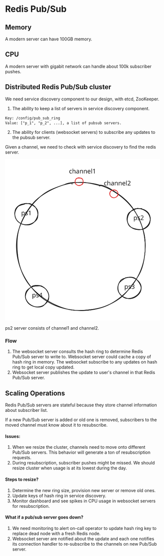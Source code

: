 # Redis Pub/Sub

## Memory

A modern server can have 100GB memory.

## CPU

A modern server with gigabit network can handle about 100k subscriber pushes.

## Distributed Redis Pub/Sub cluster

We need service discovery component to our design, with etcd, ZooKeeper.&#x20;

1. The ability to keep a list of servers in service discovery component.

```
Key: /config/pub_sub_ring
Value: ["p_1", "p_2", ...], a list of pubsub servers.
```

2. The ability for clients (websocket servers) to subscribe any updates to the pubsub server.

Given a channel, we need to check with service discovery to find the redis server.

<img src="../../.gitbook/assets/file.excalidraw (1) (1) (1) (1) (1) (1).svg" alt="" class="gitbook-drawing">

ps2 server consists of channel1 and channel2.

### Flow

1. The websocket server consults the hash ring to determine Redis Pub/Sub server to write to. Websocket server could cache a copy of hash ring in memory. The websocket subscribe to any updates on hash ring to get local copy updated.
2. Websocket server publishes the update to user's channel in that Redis Pub/Sub server.

## Scaling Operations

Redis Pub/Sub servers are stateful because they store channel information about subscriber list.

If a new Pub/Sub server is added or old one is removed, subscribers to the moved channel must know about it to resubscribe.

#### Issues:

1. When we resize the cluster, channels need to move onto different Pub/Sub servers. This behavior will generate a ton of resubscription requests.
2. During resubscription, subscriber pushes might be missed.  We should resize cluster when usage is at its lowest during the day.

#### Steps to resize?

1. Determine the new ring size, provision new server or remove old ones.
2. Update keys of hash ring in service discovery.
3. Monitor dashboard and see spikes in CPU usage in websocket servers for resubscription.

#### What if a pub/sub server goes down?

1. We need monitoring to alert on-call operator to update hash ring key to replace dead node with a fresh Redis node.&#x20;
2. Websocket server are notified about the update and each one notifies its connection handler to re-subscribe to the channels on new Pub/Sub server.

